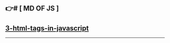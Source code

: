  👉️# [ MD OF JS ]
 ---
 
[3-html-tags-in-javascript](./md/3-html-tags-in.md)
---
<!---[4-html-tegs-in-javascript](./md/4-comment-tegs.md)
---
[5-html-tegs-in-javscript](./md/5-variables.md)
---
[6-variable-teds-in-javascript](./md/6-variable-tegs-in-js.md)
---
[7-Data-types-in-javascript](./md/7-Data-types-in.md)
---
[8-arithmetic-operator-in-javascript](./md/8-Arithmetic-operators.md)
---
[9-assignment-operator-in-javascript](./md/9-Assignment-operater.md)
---
[10-console-log-in-java-script](./md/10-console-log.md)
---
[11-comparison-operators-in-javascrip](./md/11-Comparison-Operators.md)
---
[12-if-Statment-in-javascript](./md/12-if-statment.md)
---
[13-logical-Operator-in-javascript](./md/13-logical-Operator.md)
---
[14-if-else-statment-in-javascript](./md/14-If-Else-statement.md)
---
[15-if-else-if-statment-in-javascript](./md/15-if-else-if-statment.md)
---
[16-ternary-operator-in-javascript](./md/16-ternary-operator.md)
---
[17-awich-atatment-in-javascript](./md/17-switch-statment.md)
---
[18-Alert-box-in-javascript](./md/18-Alert.md)
---
[19-confirm-box-in-javascript](./md/18-Alert.md)
---
[20-promt-box-in-javascript](./md/20-promt-box.md)
---
[21-function-in-javascript](./md/21-function.md)
---
[22-function-with-paramiters-in-javascript](./md/22-function-with-paramiter.md)
---
[23-function-with-](./md/23-function-with-Ret -->
---


